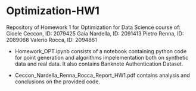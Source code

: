 # Optimization-HW1
Repository of Homework 1 for Optimization for Data Science course of:
Gioele Ceccon, ID: 2079425
Gaia Nardella, ID: 2091413
Pietro Renna, ID: 2089068
Valerio Rocca, ID: 2094861

- Homework_OPT.ipynb consists of a notebook containing python code for point generation and algorithms impelementation both on synthetic data and real data. It also    contains Banknote Authentication Dataset.

- Ceccon_Nardella_Renna_Rocca_Report_HW1.pdf contains analysis and conclusions on the provided code.
